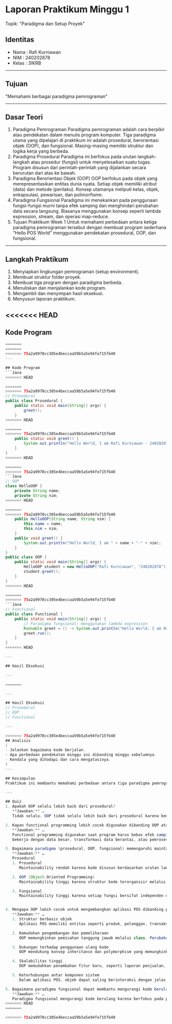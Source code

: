 # Laporan Praktikum Minggu 1
Topik: "Paradigma dan Setup Proyek"

## Identitas
- Nama  : Rafi Kurniawan
- NIM   : 240202878
- Kelas : 3IKRB

---

## Tujuan
"Memahami berbagai paradigma pemrograman"

---

## Dasar Teori  
1. Paradigma Pemrograman Paradigma pemrograman adalah cara berpikir atau pendekatan dalam menulis program komputer. Tiga paradigma utama yang dipelajari di praktikum ini adalah prosedural, berorientasi objek (OOP), dan fungsional. Masing-masing memiliki struktur dan logika kerja yang berbeda.
2. Paradigma Prosedural Paradigma ini berfokus pada urutan langkah-langkah atau prosedur (fungsi) untuk menyelesaikan suatu tugas. Program disusun dari perintah-perintah yang dijalankan secara berurutan dari atas ke bawah.
3. Paradigma Berorientasi Objek (OOP) OOP berfokus pada objek yang merepresentasikan entitas dunia nyata. Setiap objek memiliki atribut (data) dan metode (perilaku). Konsep utamanya meliputi kelas, objek, enkapsulasi, pewarisan, dan polimorfisme.
4. Paradigma Fungsional Paradigma ini menekankan pada penggunaan fungsi-fungsi murni tanpa efek samping dan menghindari perubahan data secara langsung. Biasanya menggunakan konsep seperti lambda expression, stream, dan operasi map-reduce.
5. Tujuan Praktikum Week 1 Untuk memahami perbedaan antara ketiga paradigma pemrograman tersebut dengan membuat program sederhana “Hello POS World” menggunakan pendekatan prosedural, OOP, dan fungsional.

---

## Langkah Praktikum
1. Menyiapkan lingkungan pemrograman (setup environment).
2. Membuat struktur folder proyek.
3. Membuat tiga program dengan paradigma berbeda.
4. Menuliskan dan menjalankan kode program.
5. Mengambil dan menyimpan hasil eksekusi.
6. Menyusun laporan praktikum.

<<<<<<< HEAD
---

## Kode Program

```java
=======
=======
>>>>>>> 75a2a9970cc305e4beccaa59b5a5e94fe715fb40
---

## Kode Program
```Java
<<<<<<< HEAD

=======
>>>>>>> 75a2a9970cc305e4beccaa59b5a5e94fe715fb40
// Prosedural
public class Prosedural {
    public static void main(String[] args) {
        greet();
    }
<<<<<<< HEAD

=======
>>>>>>> 75a2a9970cc305e4beccaa59b5a5e94fe715fb40
    public static void greet() {
        System.out.println("Hello World, I am Rafi Kurniawan - 240202878");
    }
}
<<<<<<< HEAD

=======
>>>>>>> 75a2a9970cc305e4beccaa59b5a5e94fe715fb40
```Java
// OOP
class HelloOOP {
    private String name;
    private String nim;
<<<<<<< HEAD

=======
>>>>>>> 75a2a9970cc305e4beccaa59b5a5e94fe715fb40
    public HelloOOP(String name, String nim) {
        this.name = name;
        this.nim = nim;
    }
    public void greet() {
        System.out.println("Hello World, I am " + name + "-" + nim);
    }
}
public class OOP {
    public static void main(String[] args) {
        HelloOOP student = new HelloOOP("Rafi Kurniawan", "240202878");
        student.greet();
    }
}
<<<<<<< HEAD

=======
>>>>>>> 75a2a9970cc305e4beccaa59b5a5e94fe715fb40
```Java
// Functional
public class Functional {
    public static void main(String[] args) {
        // Paradigma fungsional: menggunakan lambda expression
        Runnable greet = () -> System.out.println("Hello World, I am Rafi Kurniawan - 240202878");
        greet.run();
    }
}
<<<<<<< HEAD

---

## Hasil Eksekusi

---

=======

---

## Hasil Eksekusi
// Prosedural
// OOP
// Functional

---

>>>>>>> 75a2a9970cc305e4beccaa59b5a5e94fe715fb40
## Analisis
(
- Jelaskan bagaimana kode berjalan.  
- Apa perbedaan pendekatan minggu ini dibanding minggu sebelumnya.  
- Kendala yang dihadapi dan cara mengatasinya.  
)
---

## Kesimpulan
Praktikum ini membantu memahami perbedaan antara tiga paradigma pemrograman — yaitu prosedural, berorientasi objek (OOP), dan fungsional.

---

## Quiz
1. Apakah OOP selalu lebih baik dari prosedural?  
   **Jawaban:** …  
   Tidak selalu. OOP tidak selalu lebih baik dari prosedural karena keduanya digunakan untuk kebutuhan yang berbeda.

2. Kapan functional programming lebih cocok digunakan dibanding OOP atau prosedural?  
   **Jawaban:** …  
   Functional programming digunakan saat program harus bebas efek samping (pure function), mudah diuji, dan mudah dijalankan secara paralel. Paradigma ini lebih efisien ketika
   bekerja dengan data besar, transformasi data berantai, atau pemrosesan paralel karena setiap fungsi berdiri sendiri tanpa mengubah keadaan global.  

3. Bagaimana paradigma (prosedural, OOP, fungsional) memengaruhi maintainability dan scalability aplikasi? 
   **Jawaban:** …  
   Prosedural
   1. Prosedural
      Maintainability rendah karena kode disusun berdasarkan urutan langkah dan sering bergantung pada variabel global. Saat program tumbuh besar, perubahan satu bagian dapat memengaruhi bagian lain. Scalability juga rendah karena sulit menambah fitur tanpa mengubah struktur utama.

   2. OOP (Object-Oriented Programming)
      Maintainability tinggi karena struktur kode terorganisir melalui class dan objek. Setiap bagian memiliki tanggung jawab jelas, sehingga perubahan dapat dilakukan tanpa memengaruhi keseluruhan sistem. Scalability juga tinggi karena konsep inheritance dan polymorphism memungkinkan penambahan fitur baru tanpa mengubah kode lama.

   3. Fungsional
      Maintainability tinggi karena setiap fungsi bersifat independen dan tidak memiliki efek samping. Perubahan satu fungsi tidak memengaruhi fungsi lain. Scalability juga tinggi karena paradigma ini mendukung pemrosesan paralel dan komposisi fungsi yang efisien, sehingga mudah diperluas untuk menangani beban data yang lebih besar.


4. Mengapa OOP lebih cocok untuk mengembangkan aplikasi POS dibanding prosedural?
   **Jawaban:** …  
   1. Struktur berbasis objek
      Aplikasi POS memiliki entitas seperti produk, pelanggan, transaksi, dan kasir. Dalam OOP, setiap entitas dapat dibuat sebagai objek dengan atribut dan perilaku sendiri, sehingga kode lebih terorganisir.

   2. Kemudahan pengembangan dan pemeliharaan
      OOP memungkinkan pemisahan tanggung jawab melalui class. Perubahan pada satu class tidak memengaruhi class lain, sehingga sistem mudah diperbarui atau diperluas tanpa mengubah keseluruhan program.

   3. Dukungan terhadap penggunaan ulang kode
      OOP mendukung konsep inheritance dan polymorphism yang memungkinkan penggunaan ulang kode. Misalnya, class produk dapat diturunkan menjadi produk makanan, minuman, atau pakaian tanpa menulis ulang logika utama.

   4. Skalabilitas tinggi
      OOP memudahkan penambahan fitur baru, seperti laporan penjualan, sistem diskon, atau integrasi pembayaran digital, tanpa mengganggu struktur program yang sudah ada.

   5. Keterhubungan antar komponen sistem
      Dalam aplikasi POS, objek dapat saling berinteraksi dengan jelas. Misalnya, objek transaksi dapat berhubungan dengan objek produk dan pelanggan secara teratur, sehingga sistem lebih konsisten dan mudah dipahami.

5. Bagaimana paradigma fungsional dapat membantu mengurangi kode berulang (boilerplate code)?
   **Jawaban:** …  
   Paradigma fungsional mengurangi kode berulang karena berfokus pada penggunaan fungsi murni, komposisi fungsi, dan ekspresi deklaratif untuk menggantikan pola kode yang berulang.
<<<<<<< HEAD
=======

>>>>>>> 75a2a9970cc305e4beccaa59b5a5e94fe715fb40
